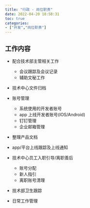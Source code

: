 ```yaml
---
title: "行政 - 岗位职责"
date: 2022-04-20 18:58:31
toc: true
categories:
- ["开发","岗位职责"]
---
```


## 工作内容
- 配合技术部主管相关工作
   - 会议跟踪及会议记录
   - 辅助文秘工作
- 技术中心文件归档


- 账号管理
   - 系统使用的开发者账号
   - app 上线开发者账号(IOS/Android)
   - 钉钉管理
   - 企业邮箱管理
- 整理产品文档


- app/平台上线跟踪及上线通知


- 技术中心员工入职引导/离职善后
   - 账号分配
   - 新人指引
   - 离职账号清理
- 技术部卫生跟踪


- 日常工作管理



